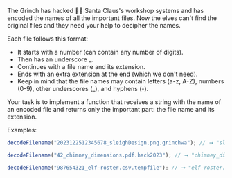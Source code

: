 The Grinch has hacked 🏴‍☠️ Santa Claus's workshop systems and has encoded the names of all the important files. Now the elves can't find the original files and they need your help to decipher the names.

Each file follows this format:

- It starts with a number (can contain any number of digits).
- Then has an underscore \_.
- Continues with a file name and its extension.
- Ends with an extra extension at the end (which we don't need).
- Keep in mind that the file names may contain letters (a-z, A-Z), numbers (0-9), other underscores (\_), and hyphens (-).

Your task is to implement a function that receives a string with the name of an encoded file and returns only the important part: the file name and its extension.

Examples:

```js
decodeFilename("2023122512345678_sleighDesign.png.grinchwa"); // ➞ "sleighDesign.png"

decodeFilename("42_chimney_dimensions.pdf.hack2023"); // ➞ "chimney_dimensions.pdf"

decodeFilename("987654321_elf-roster.csv.tempfile"); // ➞ "elf-roster.csv"
```
